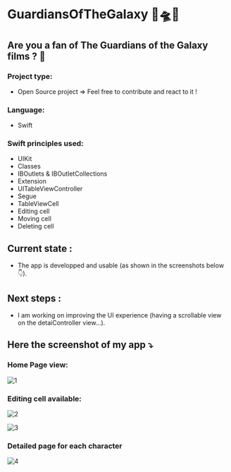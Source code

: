 #  GuardiansOfTheGalaxy 🌠🛸🌌

## Are you a fan of The Guardians of the Galaxy films ? 🤔

### Project type:
- Open Source project => Feel free to contribute and react to it !

### Language:
- Swift

### Swift principles used:
- UIKit
- Classes
- IBOutlets & IBOutletCollections
- Extension
- UITableViewController
- Segue
- TableViewCell
- Editing cell
- Moving cell
- Deleting cell

## Current state :
- The app is developped and usable (as shown in the screenshots below👇).

## Next steps :
- I am working on improving the UI experience (having a scrollable view on the detaiController view...).

## Here the screenshot of my app ⤵️

### Home Page view:

![1](https://user-images.githubusercontent.com/61510923/227367139-75aa48ae-8d2a-49cf-9def-edfa9b4d3c17.png)


### Editing cell available:

![2](https://user-images.githubusercontent.com/61510923/227367229-8fb18210-84eb-4eab-947c-509f24dc8e30.png)

![3](https://user-images.githubusercontent.com/61510923/227367235-05169ea0-9751-4e3c-a96f-564a30eb28de.png)

### Detailed page for each character

![4](https://user-images.githubusercontent.com/61510923/227367286-157ce3fb-e922-4118-b8e2-9a1c15299041.png)

